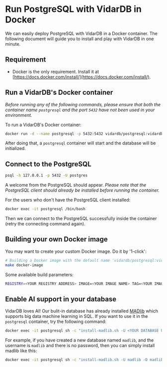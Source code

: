 # Run PostgreSQL with VidarDB in Docker

We can easily deploy PostgreSQL with VidarDB in a Docker container. The following document will guide you to install and play with VidarDB in one minute.

## Requirement

- Docker is the only requirement. Install it at [https://docs.docker.com/install/](https://docs.docker.com/install/).

## Run a VidarDB's Docker container

*Before running any of the following commands, please ensure that both the container name `postgresql` and the port `5432` have not been used in your environment.*

To run a VidarDB's Docker container:

```sh
docker run -d --name postgresql -p 5432:5432 vidardb/postgresql:vidardb-latest
```

After doing that, a `postgresql` container will start and the database will be initialized.

## Connect to the PostgreSQL

```sh
psql -h 127.0.0.1 -p 5432 -U postgres
```

A welcome from the PostgreSQL should appear. *Please note that the PostgreSQL client should already be installed before running the container.*

For the users who don't have the PostgreSQL client installed:

```sh
docker exec -it postgresql /bin/bash
```

Then we can connect to the PostgreSQL successfully inside the container (retry the connecting command again).

## Building your own Docker image

You may want to create your custom Docker image. Do it by '1-click':

```sh
# Building a Docker image with the default name 'vidardb/postgresql:vidardb-latest'
make docker-image
```

Some available build parameters:

```sh
REGISTRY=<YOUR REGISTRY ADDRESS> IMAGE=<YOUR IMAGE NAME> TAG=<YOUR IMAGE TAG> make docker-image 
```

## Enable AI support in your database

VidarDB loves AI! Our bulit-in database has already installed [MADlib](https://madlib.apache.org/) which supports big data machine learning in SQL. If you want to use it in the `postgresql` container, try the following command:

```sh
docker exec -it postgresql sh -c "install-madlib.sh -U <YOUR DATABASE USERNAME> -P <YOUR DATABASE PASSWORD> -D <YOUR DATABASE NAME>"
```

For example, if you have created a new database named `madlib`, and the username is `madlib` and there is no password,
then you can simply install madlib like this:

```sh
docker exec -it postgresql sh -c "install-madlib.sh -U madlib -D madlib"
```